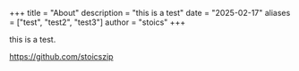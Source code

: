 +++ title = "About" description = "this is a test" date = "2025-02-17" aliases = ["test", "test2", "test3"] author = "stoics" +++

this is a test.

https://github.com/stoicszip
